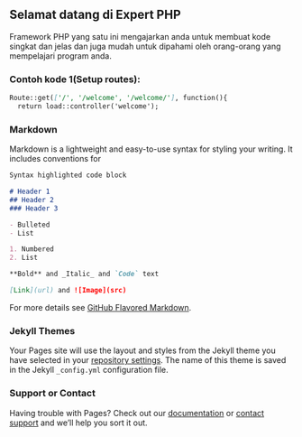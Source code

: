 ## Selamat datang di Expert PHP
Framework PHP yang satu ini mengajarkan anda untuk membuat kode singkat dan jelas dan juga mudah untuk dipahami
oleh orang-orang yang mempelajari program anda.

### Contoh kode 1(Setup routes):
```markdown
Route::get(['/', '/welcome', '/welcome/'], function(){
  return load::controller('welcome');
```

### Markdown

Markdown is a lightweight and easy-to-use syntax for styling your writing. It includes conventions for

```markdown
Syntax highlighted code block

# Header 1
## Header 2
### Header 3

- Bulleted
- List

1. Numbered
2. List

**Bold** and _Italic_ and `Code` text

[Link](url) and ![Image](src)
```

For more details see [GitHub Flavored Markdown](https://guides.github.com/features/mastering-markdown/).

### Jekyll Themes

Your Pages site will use the layout and styles from the Jekyll theme you have selected in your [repository settings](https://github.com/lobylakeID/expert-php/settings). The name of this theme is saved in the Jekyll `_config.yml` configuration file.

### Support or Contact

Having trouble with Pages? Check out our [documentation](https://help.github.com/categories/github-pages-basics/) or [contact support](https://github.com/contact) and we’ll help you sort it out.
